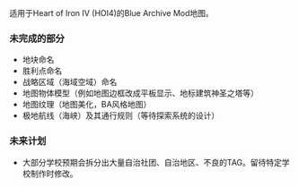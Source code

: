 适用于Heart of Iron IV (HOI4)的Blue Archive Mod地图。

### 未完成的部分

- 地块命名
- 胜利点命名
- 战略区域（海域空域）命名
- 地图物体模型（例如地图边框改成平板显示、地标建筑神圣之塔等）
- 地图纹理（地图美化，BA风格地图）
- 极地航线（海峡）及其通行规则（等待探索系统的设计）

### 未来计划

- 大部分学校预期会拆分出大量自治社团、自治地区、不良的TAG。留待特定学校制作时修改。

